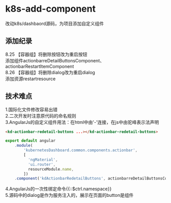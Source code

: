 # k8s-add-component
改动k8s/dashbaord源码，为项目添加自定义组件

## 添加纪录
8.25 【容器组】将删除按钮改为重启按钮     
添加组件actionbarreDetailButtonsComponent、actionbarRestartItemComponent     
8.26 【容器组】将删除dialog改为重启dialog    
添加资源restartresource    

## 技术难点
1.国际化文件修改容易出错     
2.二次开发时注意原代码的命名规则     
3.AngularJs的自定义组件用法：在html中由'-'连接，在js中由驼峰表示法声明     
```html
<kd-actionbar-redetail-buttons ...></kd-actionbar-redetail-buttons>
```
```javascript
export default angular
    .module(
        'kubernetesDashboard.common.components.actionbar',
        [
          'ngMaterial',
          'ui.router',
          resourceModule.name,
        ])
    .component('kdActionbarRedetailButtons', actionbarreDetailButtonsComponent)
```
4.AngularJs的一次性绑定命令{{::$ctrl.namespace}}     
5.源码中的dialog是作为服务注入的，展示在页面的button是组件     
